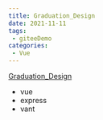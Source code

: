 ```yaml
---
title: Graduation_Design
date: 2021-11-11
tags:
 - giteeDemo
categories: 
 - Vue
---
```


[Graduation_Design](https://gitee.com/garvinew/Graduation_Design)
+ vue
+ express
+ vant